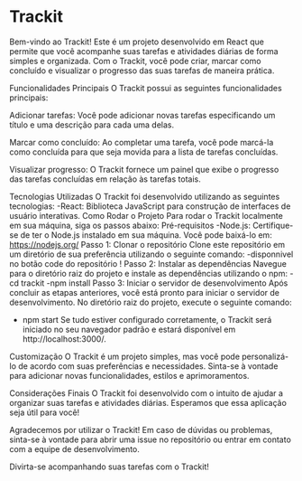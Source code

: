 # Trackit
Bem-vindo ao Trackit! Este é um projeto desenvolvido em React que permite que você acompanhe suas tarefas e atividades diárias de forma simples e organizada. Com o Trackit, você pode criar, marcar como concluído e visualizar o progresso das suas tarefas de maneira prática.

Funcionalidades Principais
O Trackit possui as seguintes funcionalidades principais:

Adicionar tarefas: Você pode adicionar novas tarefas especificando um título e uma descrição para cada uma delas.

Marcar como concluído: Ao completar uma tarefa, você pode marcá-la como concluída para que seja movida para a lista de tarefas concluídas.

Visualizar progresso: O Trackit fornece um painel que exibe o progresso das tarefas concluídas em relação às tarefas totais.

Tecnologias Utilizadas
O Trackit foi desenvolvido utilizando as seguintes tecnologias:
  -React: Biblioteca JavaScript para construção de interfaces de usuário interativas.
Como Rodar o Projeto
Para rodar o Trackit localmente em sua máquina, siga os passos abaixo:
Pré-requisitos
  -Node.js: Certifique-se de ter o Node.js instalado em sua máquina. Você pode baixá-lo em: https://nodejs.org/
Passo 1: Clonar o repositório
Clone este repositório em um diretório de sua preferência utilizando o seguinte comando:
 -disponnivel no botão code do repositório !
Passo 2: Instalar as dependências
Navegue para o diretório raiz do projeto e instale as dependências utilizando o npm:
 -cd trackit
 -npm install
Passo 3: Iniciar o servidor de desenvolvimento
Após concluir as etapas anteriores, você está pronto para iniciar o servidor de desenvolvimento. No diretório raiz do projeto, execute o seguinte comando:


 - npm start
Se tudo estiver configurado corretamente, o Trackit será iniciado no seu navegador padrão e estará disponível em http://localhost:3000/.

Customização
O Trackit é um projeto simples, mas você pode personalizá-lo de acordo com suas preferências e necessidades. Sinta-se à vontade para adicionar novas funcionalidades, estilos e aprimoramentos.

Considerações Finais
O Trackit foi desenvolvido com o intuito de ajudar a organizar suas tarefas e atividades diárias. Esperamos que essa aplicação seja útil para você!

Agradecemos por utilizar o Trackit! Em caso de dúvidas ou problemas, sinta-se à vontade para abrir uma issue no repositório ou entrar em contato com a equipe de desenvolvimento.

Divirta-se acompanhando suas tarefas com o Trackit!
